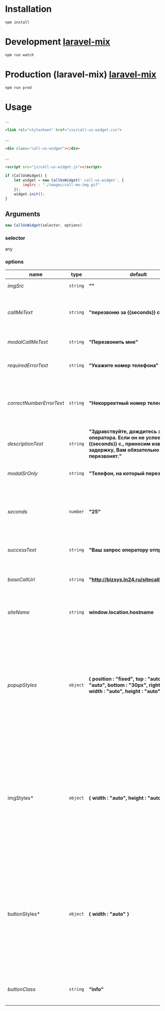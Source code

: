 # Installation
```npm
npm install
```
# Development [laravel-mix](https://github.com/JeffreyWay/laravel-mix)
```npm
npm run watch
```
# Production (laravel-mix) [laravel-mix](https://github.com/JeffreyWay/laravel-mix)
```npm
npm run prod
```
# Usage
...
```html
<link rel="stylesheet" href="css/call-us-widget.css">
```
...
```html
<div class="call-us-widget"></div>
```
...
```html
<script src="js/call-us-widget.js"></script>
```
```javascript
if (CallUsWidget) {
    let widget = new CallUsWidget('.call-us-widget', {
        imgSrc : "./images/call-me-img.gif"
    });
    widget.init();
}
```
## Arguments
```javascript
new CallUsWidget(selector, options)
```
### selector
any
### options
name | type | default | description
--- | --- | --- | ---
*imgSrc* | `string` | **""** | **Required** Path to the image
*callMeText* | `string` | **"перезвоню за {{seconds}} с."** | Text of the "call me" button (not in the modal). Could use {{seconds}} as a template variable
*modalCallMeText* | `string` | **"Перезвонить мне"** | Text of the "call me" button (in the modal).
*requiredErrorText* | `string` | **"Укажите номер телефона"** | Text which displayed, if telephone field wasn't filled
*correctNumberErrorText* | `string` | **"Некорректный номер телефона"** | Text which displayed, if telephone number isn't correct. The pattern is `/^\d{3}-\d{3}-\d{4}$/g`
*descriptionText* | `string` | **"Здравствуйте, дождитесь звонка оператора. Если он не успеет за {{seconds}} с., приносим извинения за задержку, Вам обязательно перезвонят."** | Text of modal body. Could use {{seconds}} as a template variable
*modalSrOnly* | `string` | **"Телефон, на который перезвонить"** | Text the displayed for Accessibility purpose
*seconds* | `number` | **"25"** | The number of seconds for countdown. Could be used for *callMeText* and *descriptionText* instead of `{{template}}`
*successText* | `string` | **"Ваш запрос оператору отправлен"** | Success text shown under telephone input field.
*baseCallUrl* | `string` | **"http://bizsys.ln24.ru/sitecall/index.php"** | Url for ajax get request to third party server -- distributor of operator call
*siteName* | `string` | **window.location.hostname** | The get parameter in callback REST API. For statistic purpose
*popupStyles* | `object` | **{ position : "fixed", top : "auto", left : "auto", bottom : "30px", right : "30px", width : "auto", height : "auto" }** | Style object. Applied to popup. Could use camelCase css styles, e.g. backgroundColor, or hyphen case ones, e.g. background-color. Other styles, beside shown as default, could also be applied, for e.g. **{ backgroundColor : "red", "border-bottom" : "1px solid purple" }**
imgStyles* | `object` | **{ width : "auto", height : "auto" }** | Style object. Applied to gif img. Could use camelCase css styles, e.g. backgroundColor, or hyphen case ones, e.g. background-color. Other styles, beside shown as default, could also be applied, for e.g. **{ backgroundColor : "red", "border-bottom" : "1px solid purple" }**
buttonStyles* | `object` | **{ width : "auto" }** | Style object. Applied to button under gif img. Could use camelCase css styles, e.g. backgroundColor, or hyphen case ones, e.g. background-color. Other styles, beside shown as default, could also be applied, for e.g. **{ backgroundColor : "red", "border-bottom" : "1px solid purple" }**
*buttonClass* | `string` | **"info"** | Class for styling buttons for different sites color. `info`, `primary`